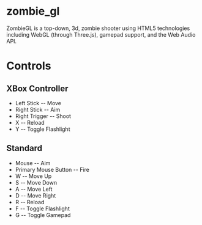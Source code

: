zombie_gl
=========

ZombieGL is a top-down, 3d, zombie shooter using HTML5 technologies including WebGL (through Three.js), gamepad support, and the Web Audio API.

# Controls
## XBox Controller
  * Left Stick -- Move
  * Right Stick -- Aim
  * Right Trigger -- Shoot
  * X -- Reload
  * Y -- Toggle Flashlight
  
## Standard
  * Mouse -- Aim
  * Primary Mouse Button -- Fire
  * W -- Move Up
  * S -- Move Down
  * A -- Move Left
  * D -- Move Right
  * R -- Reload
  * F -- Toggle Flashlight
  * G -- Toggle Gamepad

